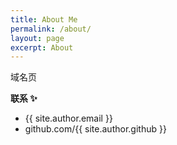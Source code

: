 ```yaml
---
title: About Me
permalink: /about/
layout: page
excerpt: About
---
```


域名页

**联系 ✨**

- {{ site.author.email }}
- github.com/{{ site.author.github }}
